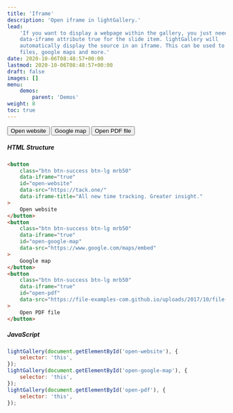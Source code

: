 ```yaml
---
title: 'Iframe'
description: 'Open iframe in lightGallery.'
lead:
    'If you want to display a webpage within the gallery, you just need to set
    data-iframe attribute true for the slide item. lightGallery will
    automatically display the source in an iframe. This can be used to view PDF
    files, google maps and more.'
date: 2020-10-06T08:48:57+00:00
lastmod: 2020-10-06T08:48:57+00:00
draft: false
images: []
menu:
    demos:
        parent: 'Demos'
weight: 8
toc: true
---
```


<button class="btn btn-success btn-lg mrb50" data-iframe="true" id="open-website" data-iframe-title="All new time tracking. Greater insight." data-src="https://tack.one/">Open
website</button>
<button class="btn btn-success btn-lg mrb50" data-iframe="true" id="open-google-map" data-src="https://www.google.com/maps/embed">Google
map</button>
<button class="btn btn-success btn-lg mrb50" data-iframe="true" id="open-pdf" data-src="https://file-examples-com.github.io/uploads/2017/10/file-sample_150kB.pdf">Open
PDF file</button>

##### HTML Structure

```html
<button
    class="btn btn-success btn-lg mrb50"
    data-iframe="true"
    id="open-website"
    data-src="https://tack.one/"
    data-iframe-title="All new time tracking. Greater insight."
>
    Open website
</button>
<button
    class="btn btn-success btn-lg mrb50"
    data-iframe="true"
    id="open-google-map"
    data-src="https://www.google.com/maps/embed"
>
    Google map
</button>
<button
    class="btn btn-success btn-lg mrb50"
    data-iframe="true"
    id="open-pdf"
    data-src="https://file-examples-com.github.io/uploads/2017/10/file-sample_150kB.pdf"
>
    Open PDF file
</button>
```

##### JavaScript

```js
lightGallery(document.getElementById('open-website'), {
    selector: 'this',
});
lightGallery(document.getElementById('open-google-map'), {
    selector: 'this',
});
lightGallery(document.getElementById('open-pdf'), {
    selector: 'this',
});
```
